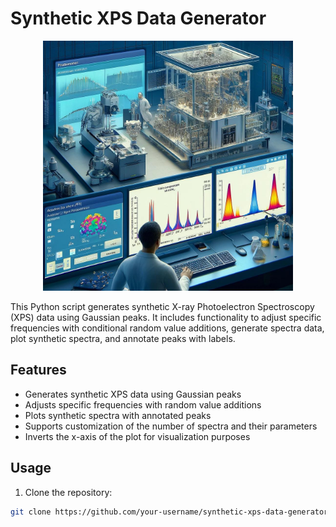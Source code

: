 # Synthetic XPS Data Generator
<div align="center">
<img src="XPS.jpg" alt="AI Predicting XPS Spectrum Data" width="400" height="400">
</div>

This Python script generates synthetic X-ray Photoelectron Spectroscopy (XPS) data using Gaussian peaks. It includes functionality to adjust specific frequencies with conditional random value additions, generate spectra data, plot synthetic spectra, and annotate peaks with labels.

## Features

- Generates synthetic XPS data using Gaussian peaks
- Adjusts specific frequencies with random value additions
- Plots synthetic spectra with annotated peaks
- Supports customization of the number of spectra and their parameters
- Inverts the x-axis of the plot for visualization purposes

## Usage

1. Clone the repository:

```bash
git clone https://github.com/your-username/synthetic-xps-data-generator.git

